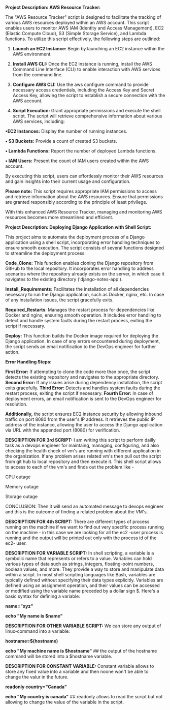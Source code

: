 **Project Description: AWS Resource Tracker:**

 The "AWS Resource Tracker" script is designed to facilitate the tracking of various AWS resources deployed within an AWS account. This script enables users to monitor AWS IAM (Identity and Access Management), EC2 (Elastic Compute Cloud), S3 (Simple Storage Service), and Lambda functions.
To utilize this script effectively, the following steps are outlined:

1.	**Launch an EC2 Instance:** Begin by launching an EC2 instance within the AWS environment.

2.	**Install AWS CLI:** Once the EC2 instance is running, install the AWS Command Line Interface (CLI) to enable interaction with AWS services from the command line.

3.	**Configure AWS CLI:** Use the aws configure command to provide necessary access credentials, including the Access Key and Secret Access Key, allowing the script to establish a secure connection with the AWS account.

4.	**Script Execution:** Grant appropriate permissions and execute the shell script. The script will retrieve comprehensive information about various AWS services, including:

**•EC2 Instances:** Display the number of running instances.

**•	S3 Buckets:** Provide a count of created S3 buckets.

**•	Lambda Functions:** Report the number of deployed Lambda functions.

**•	IAM Users:** Present the count of IAM users created within the AWS account.

By executing this script, users can effortlessly monitor their AWS resources and gain insights into their current usage and configuration.

**Please note:** This script requires appropriate IAM permissions to access and retrieve information about the AWS resources. Ensure that permissions are granted responsibly according to the principle of least privilege.

With this enhanced AWS Resource Tracker, managing and monitoring AWS resources becomes more streamlined and efficient.




**Project Description: Deploying Django Application with Shell Script:**

This project aims to automate the deployment process of a Django application using a shell script, incorporating error handling techniques to ensure smooth execution. The script consists of several functions designed to streamline the deployment process:

**Code_Clone:** This function enables cloning the Django repository from GitHub to the local repository. It incorporates error handling to address scenarios where the repository already exists on the server, in which case it navigates to the existing directory ('django-notes-app').

**Install_Requirements:** Facilitates the installation of all dependencies necessary to run the Django application, such as Docker, nginx, etc. In case of any installation issues, the script gracefully exits.

**Required_Restarts**: Manages the restart process for dependencies like Docker and nginx, ensuring smooth operation. It includes error handling to detect and handle system faults during the restart process, exiting the script if necessary.

**Deploy:** This function builds the Docker image required for deploying the Django application. In case of any errors encountered during deployment, the script sends an email notification to the DevOps engineer for further action.

**Error Handling Steps:**

**First Error:** If attempting to clone the code more than once, the script detects the existing repository and navigates to the appropriate directory.
**Second Error:** If any issues arise during dependency installation, the script exits gracefully.
**Third Error:** Detects and handles system faults during the restart process, exiting the script if necessary.
**Fourth Error:** In case of deployment errors, an email notification is sent to the DevOps engineer for resolution.

**Additionally,** the script ensures EC2 instance security by allowing inbound traffic on port 8080 from the user's IP address. It retrieves the public IP address of the instance, allowing the user to access the Django application via URL with the appended port (8080) for verification.





**DESCRIPTION FOR 3rd SCRIPT:** I am writing this script to perform dailly task as a devops engineer for maintaing, managing, configuring, and also 
checking the health check of vm's are running with different application in the organization. If any problem arises related vm's then pull out the 
script from git hub to local repository and then execute it. This shell script allows to access to each of the vm's and finds out the problem like -

CPU outage

Memory outage

Storage outage

CONCLUSION: Then it will send an automated message to devops engineer and this is the outcome of finding a related problem about the VM's.







**DESCRIPTION FOR 4th SCRIPT:** There are different types of process running on the machine if we want to find out very specific process running on 
the machine - in this case we are looking for all the ec2 -user process is running and the output will be printed out only with the process id 
of the ec2- user.


**DESCRIPTION FOR VARIABLE SCRIPT:** In shell scripting, a variable is a symbolic name that represents or refers to a value. Variables can 
hold various types of data such as strings, integers, floating-point numbers, boolean values, and more. They provide a way to store and 
manipulate data within a script. In most shell scripting languages like Bash, variables are typically defined without specifying their
data types explicitly.
Variables are defined using an assignment operation, and their values can be accessed or modified using the variable name preceded by a
dollar sign $. Here's a basic syntax for defining a variable:

**name="xyz"**

**echo "My name is $name"**


**DESCRIPTION FOR OTHER VARIABLE SCRIPT:** We can store any output of linux-command into a variable:

**hostname=$(hostname)**

**echo "My machine name is $hostname"** ## the output of the hostname command will be stored into a $hostname variable.


**DESCRIPTION FOR CONSTANT VARIABLE:** Constant variable allows to store any fixed value into a variable and then noone won't
be able to change the valur in the future.

**readonly country="Canada"**

**echo "My country is canada"** ## readonly allows to read the script but not allowing to change the value of the variable in the script.


